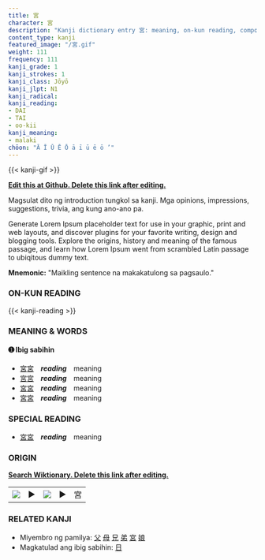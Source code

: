 ```yaml
---
title: 宮
character: 宮
description: "Kanji dictionary entry 宮: meaning, on-kun reading, compounds, origin, related kanji"
content_type: kanji
featured_image: "/宮.gif"
weight: 111
frequency: 111
kanji_grade: 1
kanji_strokes: 1
kanji_class: Jōyō
kanji_jlpt: N1
kanji_radical: 
kanji_reading: 
- DAI
- TAI
- oo-kii
kanji_meaning:
- malaki
chōon: "Ā Ī Ū Ē Ō ā ī ū ē ō ’"
---
```

[//]: # (Don't edit the line below. Kanji animated GIF code is automatically generated.)
{{< kanji-gif >}}

[//]: # (Edit below this line.)

**[Edit this at Github. Delete this link after editing.](https://github.com/tim0g/tim/tree/main/content/kanji/宮/index.md)**

Magsulat dito ng introduction tungkol sa kanji. Mga opinions, impressions, suggestions, trivia, ang kung ano-ano pa.

Generate Lorem Ipsum placeholder text for use in your graphic, print and web layouts, and discover plugins for your favorite writing, design and blogging tools. Explore the origins, history and meaning of the famous passage, and learn how Lorem Ipsum went from scrambled Latin passage to ubiqitous dummy text.
 
**Mnemonic:** "Maikling sentence na makakatulong sa pagsaulo."

### ON-KUN READING

[//]: # (Don't edit the line below. ON-KUN READING code is automatically generated.)
{{< kanji-reading >}}

### MEANING & WORDS

#### ➊ **Ibig sabihin**
  - [宮](../宮)[宮](../宮)　***reading***　meaning
  - [宮](../宮)[宮](../宮)　***reading***　meaning
  - [宮](../宮)[宮](../宮)　***reading***　meaning
  - [宮](../宮)[宮](../宮)　***reading***　meaning

### SPECIAL READING
  - [宮](../宮)[宮](../宮)　***reading***　meaning

### ORIGIN

**[Search Wiktionary. Delete this link after editing.](https://wiktionary.org/wiki/宮)**
<table class="kanji-table"><tr><td>
<img src="60px-宮-bronze.svg.png">
</td><td>▶</td><td>
<img src="60px-宮-oracle.svg.png">
</td><td>▶</td>
<td class="kanji-origin">宮</td>
</tr></table>

### RELATED KANJI
- Miyembro ng pamilya: [父](../父) [母](../母) [兄](../兄) [弟](../弟) [宮](../宮) [娘](../娘)
- Magkatulad ang ibig sabihin: [日](../日)
